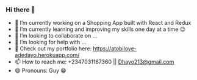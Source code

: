 ### Hi there 👋


- 🔭 I’m currently working on a Shopping App built with React and Redux
- 🌱 I’m currently learning and improving my skills one day at a time 😉
- 👯 I’m looking to collaborate on ...
- 🤔 I’m looking for help with ...
- 💬 Check out my portfolio here: https://atobiloye-adedayo.herokuapp.com/ 
- 📫 How to reach me: +2347031167360 || Dhayo213@gmail.com
- 😄 Pronouns: Guy 😁
